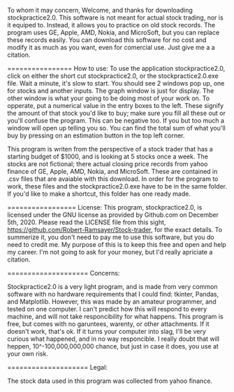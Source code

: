 To whom it may concern,
Welcome, and thanks for downloading stockpractice2.0. This software is not meant for actual stock 
trading, nor is it equiped to. Instead, it allows you to practice on old stock records. The program
uses GE, Apple, AMD, Nokia, and MicroSoft, but you can replace these records easily. You can download 
this software for no cost and modify it as much as you want, even for comercial use. Just give me a 
a citation.

================
How to use:
To use the application stockpractice2.0, click on either the short cut stockpractice2.0, 
or the stockpractice2.0.exe file. Wait a minute, it's slow to start. You should see 2 windows
pop up, one for stocks and another inputs. The graph window is just for display. The other window
is what your going to be doing most of your work on. To opperate, put a numerical value in the entry 
boxes to the left. These signify the amount of that stock you'd like to buy; make sure you fill all 
these out or you'll confuse the program. This can be negative too. If you but too much a window will 
open up telling you so. You can find the total sum of what you'll buy by pressing on an estimation 
button in the top left corner. 

This program is writen from the perspective of a stock trader that has a starting budget of $1000, and
is looking at 5 stocks once a week. The stocks are not fictional; there actual closing price records 
from yahoo finance of GE, Apple, AMD, Nokia, and MicroSoft. These are contained in .csv files that
are avaiable with this download. In order for the program to work, these files and the 
stockpractice2.0.exe have to be in the same folder. If you'd like to make a shortcut, this folder
has one ready made.  

=================
License:
This program, stockpractice2.0, is licensed under the GNU license as provided by Github.com on
December 5th, 2020. Please read the LICENSE file from this sight, 
https://github.com/Robert-Ramsayer/Stock-trader, for the exact details. To summerize it, you don't
need to pay me to use this software, but you do need to credit me. My purpose of this is to keep this
free and open and help my career. I'm not going to ask for your money, but I'd really apriciate a citation. 

====================
Concerns:

Stockpractice2.0 is a very light program, and is made from very common software with no hardware requirements 
that I could find: tkinter, Pandas, and Matplotlib. However, this was made by an amateur programmer, 
and tested on one computer. I can't predict how this will respond to every machine, and will not take responcibility for
what happens. This program is free, but comes with no garuntees, warenty, or other attachments. If it doesn't work, that's
ok. If it turns your computer into slag, I'll be very curious what happened, and in no way responcible. I really doubt that 
will heppen, 10^-100,000,000,000 chance, but just in case it does, you use at your own risk.

====================
Legal:

The stock data used in this program was collected from yahoo finance. 
